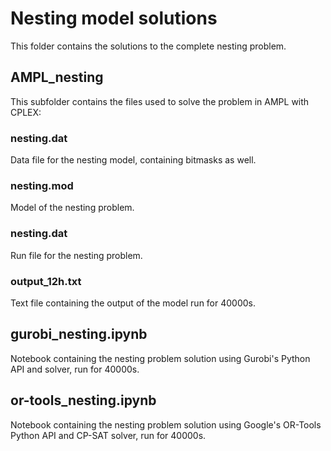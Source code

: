 # Nesting model solutions
This folder contains the solutions to the complete nesting problem.

## AMPL_nesting
This subfolder contains the files used to solve the problem in AMPL with CPLEX:

### nesting.dat
Data file for the nesting model, containing bitmasks as well.

### nesting.mod
Model of the nesting problem.

### nesting.dat
Run file for the nesting problem.

### output_12h.txt
Text file containing the output of the model run for 40000s.

## gurobi_nesting.ipynb
Notebook containing the nesting problem solution using Gurobi's Python API and solver, run for 40000s.

## or-tools_nesting.ipynb
Notebook containing the nesting problem solution using Google's OR-Tools Python API and CP-SAT solver, run for 40000s.
